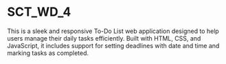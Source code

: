 # SCT_WD_4
This is a sleek and responsive To-Do List web application designed to help users manage their daily tasks efficiently. Built with HTML, CSS, and JavaScript, it includes support for setting deadlines with date and time and marking tasks as completed.
